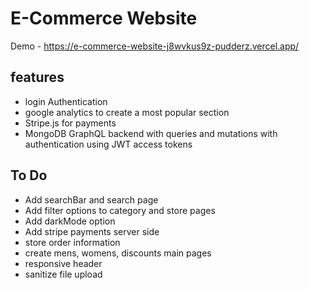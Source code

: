 # E-Commerce Website

Demo - https://e-commerce-website-j8wvkus9z-pudderz.vercel.app/

## features
* login Authentication
* google analytics to create a most popular section
* Stripe.js for payments
* MongoDB GraphQL backend with queries and mutations with authentication using JWT access tokens

## To Do

* Add searchBar and search page
* Add filter options to category and store pages
* Add darkMode option
* Add stripe payments server side
* store order information
* create mens, womens, discounts main pages
* responsive header
* sanitize file upload





